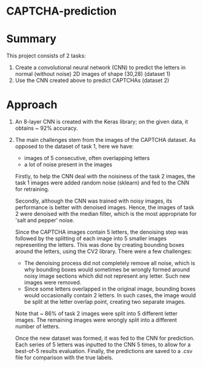 # CAPTCHA-prediction

# Summary
This project consists of 2 tasks: 
  1. Create a convolutional neural network (CNN) to predict the letters in normal (without noise) 2D images of shape (30,28) (dataset 1)
  2. Use the CNN created above to predict CAPTCHAs (dataset 2)
 
# Approach
 1. An 8-layer CNN is created with the Keras library; on the given data, it obtains ~ 92% accuracy.
 2. The main challenges stem from the images of the CAPTCHA dataset. As opposed to the dataset of task 1, here we have:
    - images of 5 consecutive, often overlapping letters
    - a lot of noise present in the images
    
    Firstly, to help the CNN deal with the noisiness of the task 2 images, the task 1 images were added random noise (sklearn) and fed to the CNN for retraining.
    
    Secondly, although the CNN was trained with noisy images, its performance is better with denoised images. Hence, the images of task 2 were denoised with the median filter,     which is the most appropriate for 'salt and pepper' noise.
 
    Since the CAPTCHA images contain 5 letters, the denoising step was followed by the splitting of each image into 5 smaller images representing the letters. This was done by     creating bounding boxes around the letters, using the CV2 library. 
    There were a few challenges:
      - The denoising process did not completely remove all noise, which is why bounding boxes would sometimes be wrongly formed around noisy image sections which did not               represent any letter. Such new images were removed.
      - Since some letters overlapped in the original image, bounding boxes would occasionally contain 2 letters. In such cases, the image would be split at the letter                 overlap point, creating two separate images.
    
    Note that ~ 86% of task 2 images were split into 5 different letter images. The remaining images were wrongly split into a different number of letters.
    
    Once the new dataset was formed, it was fed to the CNN for prediction. Each series of 5 letters was inputted to the CNN 5 times, to allow for a best-of-5 results               evaluation. Finally, the predictions are saved to a .csv file for comparison with the true labels.
